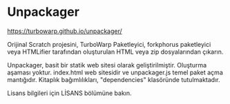 # Unpackager

https://turbowarp.github.io/unpackager/

Orijinal Scratch projesini, TurboWarp Paketleyici, forkphorus paketleyici veya HTMLifier tarafından oluşturulan HTML veya zip dosyalarından çıkarın.

Unpackager, basit bir statik web sitesi olarak geliştirilmiştir. Oluşturma aşaması yoktur. index.html web sitesidir ve unpackager.js temel paket açma mantığıdır. Kitaplık bağımlılıkları, "dependencies" klasöründe tutulmaktadır.

Lisans bilgileri için LİSANS bölümüne bakın.
